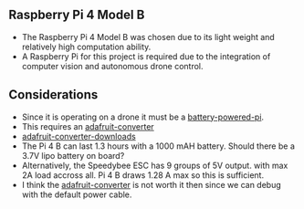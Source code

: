 ## Raspberry Pi 4 Model B
* The Raspberry Pi 4 Model B was chosen due to its light weight and relatively high computation ability.
* A Raspberry Pi for this project is required due to the integration of computer vision and autonomous drone control.

## Considerations
* Since it is operating on a drone it must be a [battery-powered-pi](https://www.circuitbasics.com/how-to-power-your-raspberry-pi-with-a-lithium-battery/).
* This requires an [adafruit-converter](https://www.adafruit.com/product/2465#technical-details)
* [adafruit-converter-downloads](https://learn.adafruit.com/adafruit-powerboost-1000c-load-share-usb-charge-boost/downloads)
* The Pi 4 B can last 1.3 hours with a 1000 mAH battery. Should there be a 3.7V lipo battery on board?
* Alternatively, the Speedybee ESC has 9 groups of 5V output. with max 2A load accross all. Pi 4 B draws 1.28 A max so this is sufficient.
* I think the [adafruit-converter](https://www.adafruit.com/product/2465#technical-details) is not worth it then since we can debug with the default power cable.